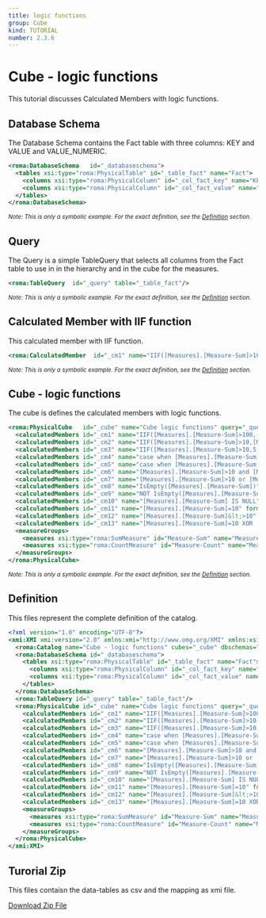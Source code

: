 ```yaml
---
title: logic functions
group: Cube
kind: TUTORIAL
number: 2.3.6
---
```

# Cube - logic functions

This tutorial discusses Calculated Members with logic functions.



## Database Schema

The Database Schema contains the Fact table with three columns: KEY and VALUE and VALUE_NUMERIC.


```xml
<roma:DatabaseSchema   id="_databaseschema">
  <tables xsi:type="roma:PhysicalTable" id="_table_fact" name="Fact">
    <columns xsi:type="roma:PhysicalColumn" id="_col_fact_key" name="KEY"/>
    <columns xsi:type="roma:PhysicalColumn" id="_col_fact_value" name="VALUE" type="Integer"/>
  </tables>
</roma:DatabaseSchema>

```
*<small>Note: This is only a symbolic example. For the exact definition, see the [Definition](#definition) section.</small>*
## Query

The Query is a simple TableQuery that selects all columns from the Fact table to use in in the hierarchy and in the cube for the measures.


```xml
<roma:TableQuery  id="_query" table="_table_fact"/>

```
*<small>Note: This is only a symbolic example. For the exact definition, see the [Definition](#definition) section.</small>*
## Calculated Member with IIF function

This calculated member with IIF function.


```xml
<roma:CalculatedMember  id="_cm1" name="IIF([Measures].[Measure-Sum]>100,[Measures].[Measure-Sum],Null)" formula="IIF([Measures].[Measure-Sum]>100,[Measures].[Measure-Sum],Null)"/>

```
*<small>Note: This is only a symbolic example. For the exact definition, see the [Definition](#definition) section.</small>*
## Cube - logic functions

The cube is defines the calculated members with logic functions.


```xml
<roma:PhysicalCube   id="_cube" name="Cube logic functions" query="_query">
  <calculatedMembers id="_cm1" name="IIF([Measures].[Measure-Sum]>100,[Measures].[Measure-Sum],Null)" formula="IIF([Measures].[Measure-Sum]>100,[Measures].[Measure-Sum],Null)"/>
  <calculatedMembers id="_cm2" name="IIF([Measures].[Measure-Sum]>10,[Measures].[Measure-Sum],Null)" formula="IIF([Measures].[Measure-Sum]>10,[Measures].[Measure-Sum],Null)"/>
  <calculatedMembers id="_cm3" name="IIF([Measures].[Measure-Sum]>10,5,10)" formula="IIF([Measures].[Measure-Sum]>10,5,10)"/>
  <calculatedMembers id="_cm4" name="case when [Measures].[Measure-Sum]>10 then [Measures].[Measure-Sum] else [Measures].[Measure-Count] end" formula="case when [Measures].[Measure-Sum]>10 then [Measures].[Measure-Sum] else [Measures].[Measure-Count] end"/>
  <calculatedMembers id="_cm5" name="case when [Measures].[Measure-Sum]>100 then [Measures].[Measure-Sum] else [Measures].[Measure-Count] end" formula="case when [Measures].[Measure-Sum]>100 then [Measures].[Measure-Sum] else [Measures].[Measure-Count] end"/>
  <calculatedMembers id="_cm6" name="[Measures].[Measure-Sum]>10 and [Measures].[Measure-Count]>0" formula="[Measures].[Measure-Sum]>10 and [Measures].[Measure-Count]>0"/>
  <calculatedMembers id="_cm7" name="[Measures].[Measure-Sum]>10 or [Measures].[Measure-Count]>0" formula="[Measures].[Measure-Sum]>10 or [Measures].[Measure-Count]>0"/>
  <calculatedMembers id="_cm8" name="IsEmpty([Measures].[Measure-Sum])" formula="IsEmpty([Measures].[Measure-Sum])"/>
  <calculatedMembers id="_cm9" name="NOT IsEmpty([Measures].[Measure-Sum])" formula="NOT IsEmpty([Measures].[Measure-Sum])"/>
  <calculatedMembers id="_cm10" name="[Measures].[Measure-Sum] IS NULL" formula="[Measures].[Measure-Sum] IS NULL"/>
  <calculatedMembers id="_cm11" name="[Measures].[Measure-Sum]=10" formula="[Measures].[Measure-Sum]=10"/>
  <calculatedMembers id="_cm12" name="[Measures].[Measure-Sum]&lt;>10" formula="[Measures].[Measure-Sum]&lt;>10"/>
  <calculatedMembers id="_cm13" name="[Measures].[Measure-Sum]=10 XOR [Measures].[Measure-Sum]>10" formula="[Measures].[Measure-Sum]=10 XOR [Measures].[Measure-Sum]>10"/>
  <measureGroups>
    <measures xsi:type="roma:SumMeasure" id="Measure-Sum" name="Measure-Sum" column="_col_fact_value"/>
    <measures xsi:type="roma:CountMeasure" id="Measure-Count" name="Measure-Count" column="_col_fact_value"/>
  </measureGroups>
</roma:PhysicalCube>

```
*<small>Note: This is only a symbolic example. For the exact definition, see the [Definition](#definition) section.</small>*

## Definition

This files represent the complete definition of the catalog.

```xml
<?xml version="1.0" encoding="UTF-8"?>
<xmi:XMI xmi:version="2.0" xmlns:xmi="http://www.omg.org/XMI" xmlns:xsi="http://www.w3.org/2001/XMLSchema-instance" xmlns:roma="https://www.daanse.org/spec/org.eclipse.daanse.rolap.mapping">
  <roma:Catalog name="Cube - logic functions" cubes="_cube" dbschemas="_databaseschema"/>
  <roma:DatabaseSchema id="_databaseschema">
    <tables xsi:type="roma:PhysicalTable" id="_table_fact" name="Fact">
      <columns xsi:type="roma:PhysicalColumn" id="_col_fact_key" name="KEY"/>
      <columns xsi:type="roma:PhysicalColumn" id="_col_fact_value" name="VALUE" type="Integer"/>
    </tables>
  </roma:DatabaseSchema>
  <roma:TableQuery id="_query" table="_table_fact"/>
  <roma:PhysicalCube id="_cube" name="Cube logic functions" query="_query">
    <calculatedMembers id="_cm1" name="IIF([Measures].[Measure-Sum]>100,[Measures].[Measure-Sum],Null)" formula="IIF([Measures].[Measure-Sum]>100,[Measures].[Measure-Sum],Null)"/>
    <calculatedMembers id="_cm2" name="IIF([Measures].[Measure-Sum]>10,[Measures].[Measure-Sum],Null)" formula="IIF([Measures].[Measure-Sum]>10,[Measures].[Measure-Sum],Null)"/>
    <calculatedMembers id="_cm3" name="IIF([Measures].[Measure-Sum]>10,5,10)" formula="IIF([Measures].[Measure-Sum]>10,5,10)"/>
    <calculatedMembers id="_cm4" name="case when [Measures].[Measure-Sum]>10 then [Measures].[Measure-Sum] else [Measures].[Measure-Count] end" formula="case when [Measures].[Measure-Sum]>10 then [Measures].[Measure-Sum] else [Measures].[Measure-Count] end"/>
    <calculatedMembers id="_cm5" name="case when [Measures].[Measure-Sum]>100 then [Measures].[Measure-Sum] else [Measures].[Measure-Count] end" formula="case when [Measures].[Measure-Sum]>100 then [Measures].[Measure-Sum] else [Measures].[Measure-Count] end"/>
    <calculatedMembers id="_cm6" name="[Measures].[Measure-Sum]>10 and [Measures].[Measure-Count]>0" formula="[Measures].[Measure-Sum]>10 and [Measures].[Measure-Count]>0"/>
    <calculatedMembers id="_cm7" name="[Measures].[Measure-Sum]>10 or [Measures].[Measure-Count]>0" formula="[Measures].[Measure-Sum]>10 or [Measures].[Measure-Count]>0"/>
    <calculatedMembers id="_cm8" name="IsEmpty([Measures].[Measure-Sum])" formula="IsEmpty([Measures].[Measure-Sum])"/>
    <calculatedMembers id="_cm9" name="NOT IsEmpty([Measures].[Measure-Sum])" formula="NOT IsEmpty([Measures].[Measure-Sum])"/>
    <calculatedMembers id="_cm10" name="[Measures].[Measure-Sum] IS NULL" formula="[Measures].[Measure-Sum] IS NULL"/>
    <calculatedMembers id="_cm11" name="[Measures].[Measure-Sum]=10" formula="[Measures].[Measure-Sum]=10"/>
    <calculatedMembers id="_cm12" name="[Measures].[Measure-Sum]&lt;>10" formula="[Measures].[Measure-Sum]&lt;>10"/>
    <calculatedMembers id="_cm13" name="[Measures].[Measure-Sum]=10 XOR [Measures].[Measure-Sum]>10" formula="[Measures].[Measure-Sum]=10 XOR [Measures].[Measure-Sum]>10"/>
    <measureGroups>
      <measures xsi:type="roma:SumMeasure" id="Measure-Sum" name="Measure-Sum" column="_col_fact_value"/>
      <measures xsi:type="roma:CountMeasure" id="Measure-Count" name="Measure-Count" column="_col_fact_value"/>
    </measureGroups>
  </roma:PhysicalCube>
</xmi:XMI>

```



## Turorial Zip
This files contaisn the data-tables as csv and the mapping as xmi file.

<a href="./zip/tutorial.functions.logic.zip" download>Download Zip File</a>

